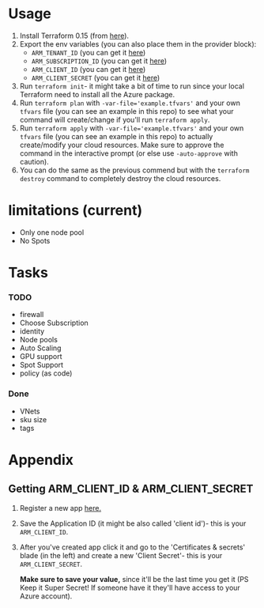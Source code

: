 # Usage
1. Install Terraform 0.15 (from [here](https://www.terraform.io/downloads.html "Download Terraform!")).
2. Export the env variables (you can also place them in the provider block):
   - ```ARM_TENANT_ID``` (you can get it [here](https://portal.azure.com/#blade/Microsoft_AAD_IAM/ActiveDirectoryMenuBlade/Properties))
   - ```ARM_SUBSCRIPTION_ID``` (you can get it [here](https://portal.azure.com/#blade/Microsoft_Azure_Billing/SubscriptionsBlade))
   - ```ARM_CLIENT_ID``` (you can get it [here](#getting-arm_client_id--arm_client_secret))
   - ```ARM_CLIENT_SECRET``` (you can get it [here](#getting-arm_client_id--arm_client_secret))
3. Run ```terraform init```- it might take a bit of time to run since your local Terraform need to install all the Azure package.
4. Run ```terraform plan``` with ```-var-file='example.tfvars'``` and your own ```tfvars``` file (you can see an example in this repo) to see what your command will create/change if you'll run ```terraform apply```.
5. Run ```terraform apply``` with ```-var-file='example.tfvars'``` and your own ```tfvars``` file (you can see an example in this repo) to actually create/modify your cloud resources. Make sure to approve the command in the interactive prompt (or else use ```-auto-approve``` with caution).
6. You can do the same as the previous commend but with the ```terraform destroy``` command to completely destroy the cloud resources.

# limitations (current)
- Only one node pool
- No Spots

# Tasks
### TODO
- firewall
- Choose Subscription
- identity
- Node pools
- Auto Scaling
- GPU support
- Spot Support
- policy (as code)
### Done
- VNets
- sku size
- tags

# Appendix
## Getting ARM_CLIENT_ID & ARM_CLIENT_SECRET

1. Register a new app [here.](https://portal.azure.com/#blade/Microsoft_AAD_IAM/ActiveDirectoryMenuBlade/RegisteredApps/RegisteredApps/Overview)
2. Save the Application ID (it might be also called 'client id')- this is your ```ARM_CLIENT_ID```.
3. After you've created app click it and go to the 'Certificates & secrets' blade (in the left) and create a new 'Client Secret'- this is your ```ARM_CLIENT_SECRET```.
   
    **Make sure to save your value,** since it'll be the last time you get it (PS Keep it Super Secret! If someone have it they'll have access to your Azure account).
